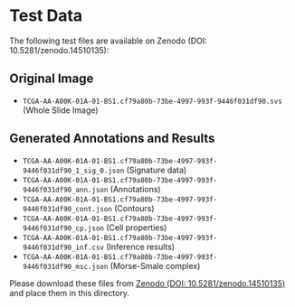 # Test Data

The following test files are available on Zenodo (DOI: 10.5281/zenodo.14510135):

## Original Image
- `TCGA-AA-A00K-01A-01-BS1.cf79a80b-73be-4997-993f-9446f031df90.svs` (Whole Slide Image)

## Generated Annotations and Results
- `TCGA-AA-A00K-01A-01-BS1.cf79a80b-73be-4997-993f-9446f031df90_1_sig_0.json` (Signature data)
- `TCGA-AA-A00K-01A-01-BS1.cf79a80b-73be-4997-993f-9446f031df90_ann.json` (Annotations)
- `TCGA-AA-A00K-01A-01-BS1.cf79a80b-73be-4997-993f-9446f031df90_cont.json` (Contours)
- `TCGA-AA-A00K-01A-01-BS1.cf79a80b-73be-4997-993f-9446f031df90_cp.json` (Cell properties)
- `TCGA-AA-A00K-01A-01-BS1.cf79a80b-73be-4997-993f-9446f031df90_inf.csv` (Inference results)
- `TCGA-AA-A00K-01A-01-BS1.cf79a80b-73be-4997-993f-9446f031df90_msc.json` (Morse-Smale complex)

Please download these files from [Zenodo (DOI: 10.5281/zenodo.14510135)](https://doi.org/10.5281/zenodo.14510135) and place them in this directory.
